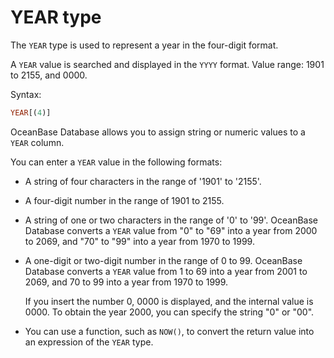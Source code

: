 # YEAR type

The `YEAR` type is used to represent a year in the four-digit format.

A `YEAR` value is searched and displayed in the `YYYY` format. Value range: 1901 to 2155, and 0000.

Syntax:

```sql
YEAR[(4)]
```

OceanBase Database allows you to assign string or numeric values to a `YEAR` column.

You can enter a `YEAR` value in the following formats:

* A string of four characters in the range of '1901' to '2155'.

* A four-digit number in the range of 1901 to 2155.

* A string of one or two characters in the range of '0' to '99'. OceanBase Database converts a `YEAR` value from "0" to "69" into a year from 2000 to 2069, and "70" to "99" into a year from 1970 to 1999.

* A one-digit or two-digit number in the range of 0 to 99. OceanBase Database converts a `YEAR` value from 1 to 69 into a year from 2001 to 2069, and 70 to 99 into a year from 1970 to 1999.

   If you insert the number 0, 0000 is displayed, and the internal value is 0000. To obtain the year 2000, you can specify the string "0" or "00".

* You can use a function, such as `NOW()`, to convert the return value into an expression of the `YEAR` type.
